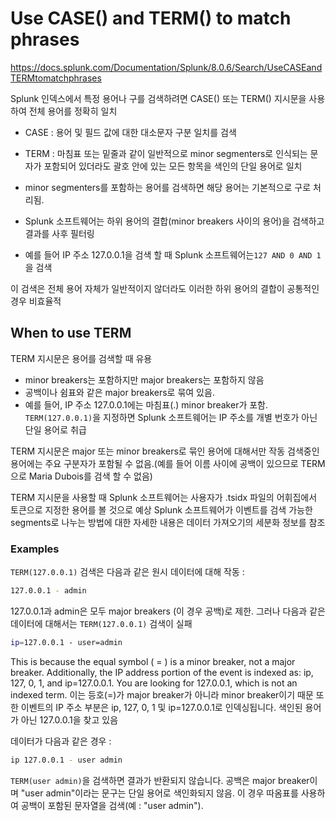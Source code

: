 # Use CASE() and TERM() to match phrases

<https://docs.splunk.com/Documentation/Splunk/8.0.6/Search/UseCASEandTERMtomatchphrases>

Splunk 인덱스에서 특정 용어나 구를 검색하려면 CASE() 또는 TERM() 지시문을 사용하여 전체 용어를 정확히 일치

- CASE : 용어 및 필드 값에 대한 대소문자 구분 일치를 검색
- TERM : 마침표 또는 밑줄과 같이 일반적으로 minor segmenters로 인식되는 문자가 포함되어 있더라도 괄호 안에 있는 모든 항목을 색인의 단일 용어로 일치

- minor segmenters를 포함하는 용어를 검색하면 해당 용어는 기본적으로 구로 처리됨.
- Splunk 소프트웨어는 하위 용어의 결합(minor breakers 사이의 용어)을 검색하고 결과를 사후 필터링
- 예를 들어 IP 주소 127.0.0.1을 검색 할 때 Splunk 소프트웨어는`127 AND 0 AND 1`을 검색

이 검색은 전체 용어 자체가 일반적이지 않더라도 이러한 하위 용어의 결합이 공통적인 경우 비효율적

## When to use TERM

TERM 지시문은 용어를 검색할 때 유용

- minor breakers는 포함하지만 major breakers는 포함하지 않음
- 공백이나 쉼표와 같은 major breakers로 묶여 있음.
- 예를 들어, IP 주소 127.0.0.1에는 마침표(.) minor breaker가 포함. `TERM(127.0.0.1)`을 지정하면 Splunk 소프트웨어는 IP 주소를 개별 번호가 아닌 단일 용어로 취급

TERM 지시문은 major 또는 minor breakers로 묶인 용어에 대해서만 작동
검색중인 용어에는 주요 구분자가 포함될 수 없음.(예를 들어 이름 사이에 공백이 있으므로 TERM으로 Maria Dubois를 검색 할 수 없음)

TERM 지시문을 사용할 때 Splunk 소프트웨어는 사용자가 .tsidx 파일의 어휘집에서 토큰으로 지정한 용어를 볼 것으로 예상
Splunk 소프트웨어가 이벤트를 검색 가능한 segments로 나누는 방법에 대한 자세한 내용은 데이터 가져오기의 세분화 정보를 참조

### Examples

`TERM(127.0.0.1)` 검색은 다음과 같은 원시 데이터에 대해 작동 :

```bash
127.0.0.1 - admin
```

127.0.0.1과 admin은 모두 major breakers (이 경우 공백)로 제한.
그러나 다음과 같은 데이터에 대해서는 `TERM(127.0.0.1)` 검색이 실패

```bash
ip=127.0.0.1 - user=admin
```

This is because the equal symbol ( = ) is a minor breaker, not a major breaker. Additionally, the IP address portion of the event is indexed as: ip, 127, 0, 1, and ip=127.0.0.1. You are looking for 127.0.0.1, which is not an indexed term.
이는 등호(=)가 major breaker가 아니라 minor breaker이기 때문
또한 이벤트의 IP 주소 부분은 ip, 127, 0, 1 및 ip=127.0.0.1로 인덱싱됩니다. 색인된 용어가 아닌 127.0.0.1을 찾고 있음

데이터가 다음과 같은 경우 :

```bash
ip 127.0.0.1 - user admin
```

`TERM(user admin)`을 검색하면 결과가 반환되지 않습니다. 공백은 major breaker이며 "user admin"이라는 문구는 단일 용어로 색인화되지 않음. 이 경우 따옴표를 사용하여 공백이 포함된 문자열을 검색(예 : "user admin").
